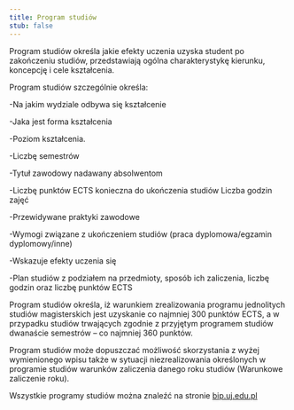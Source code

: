 ```yaml
---
title: Program studiów
stub: false
---
```

Program studiów określa jakie efekty uczenia uzyska student po zakończeniu studiów, przedstawiają ogólna charakterystykę kierunku, koncepcję i cele kształcenia.

Program studiów szczególnie określa:

\-Na jakim wydziale odbywa się kształcenie

\-Jaka jest forma kształcenia

\-Poziom kształcenia.

\-Liczbę semestrów

\-Tytuł zawodowy nadawany absolwentom

\-Liczbę punktów ECTS konieczna do ukończenia studiów Liczba godzin zajęć

\-Przewidywane praktyki zawodowe

\-Wymogi związane z ukończeniem studiów (praca dyplomowa/egzamin dyplomowy/inne)

\-Wskazuje efekty uczenia się

\-Plan studiów z podziałem na przedmioty, sposób ich zaliczenia, liczbę godzin oraz liczbę punktów ECTS

Program studiów określa, iż warunkiem zrealizowania programu jednolitych studiów magisterskich jest uzyskanie co najmniej 300 punktów ECTS, a w przypadku studiów trwających zgodnie z przyjętym programem studiów dwanaście semestrów – co najmniej 360 punktów.

Program studiów może dopuszczać możliwość skorzystania z wyżej wymienionego wpisu także w sytuacji niezrealizowania określonych w programie studiów warunków zaliczenia danego roku studiów (Warunkowe zaliczenie roku).

Wszystkie programy studiów można znaleźć na stronie [bip.uj.edu.pl](http://bip.uj.edu.pl/)